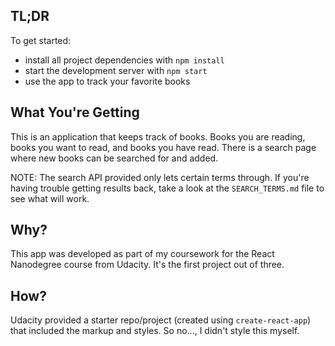 ## TL;DR

To get started:

* install all project dependencies with `npm install`
* start the development server with `npm start`
* use the app to track your favorite books

## What You're Getting

This is an application that keeps track of books.
Books you are reading, books you want to read, and books you have read.
There is a search page where new books can be searched for and added.

NOTE: The search API provided only lets certain terms through.
If you're having trouble getting results back, take a look at the `SEARCH_TERMS.md` file to see what will work.

## Why?

This app was developed as part of my coursework for the React Nanodegree course from Udacity. It's the first project out of three.

## How?

Udacity provided a starter repo/project (created using `create-react-app`) that included the markup and styles. So no..., I didn't style this myself.